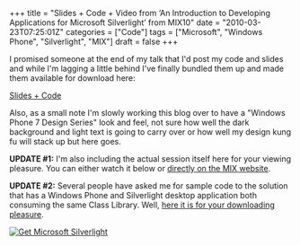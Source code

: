 +++
title = "Slides + Code + Video from ‘An Introduction to Developing Applications for Microsoft Silverlight’ from MIX10"
date = "2010-03-23T07:25:01Z"
categories = ["Code"]
tags = ["Microsoft", "Windows Phone", "Silverlight", "MIX"]
draft = false
+++

I promised someone at the end of my talk that I'd post my code and slides and while I'm lagging a little behind I've finally bundled them up and made them available for download here:

[Slides + Code](/downloads/YouAreHere.zip)

Also, as a small note I'm slowly working this blog over to have a "Windows Phone 7 Design Series" look and feel, not sure how well the dark background and light text is going to carry over or how well my design kung fu will stack up but here goes.

**UPDATE #1:** I'm also including the actual session itself here for your viewing pleasure. You can either watch it below or [directly on the MIX website](http://live.visitmix.com/MIX10/Sessions/CL15).

**UPDATE #2:** Several people have asked me for sample code to the solution that has a Windows Phone and Silverlight desktop application both consuming the same Class Library. Well, [here it is for your downloading pleasure](/downloads/TwoScreenApp.zip).

<object data="data:application/x-silverlight-2," type="application/x-silverlight-2"
    width="640" height="360">
    <param name="source" value="http://live.visitmix.com/ClientBin/players/VideoPlayer2009_03_27.xap" />
    <param name="initParams" value="m=http://ecn.channel9.msdn.com/o9/mix/10/wmv/CL15.wmv,autostart=false,autohide=true,showembed=true, thumbnail=http://live.visitmix.com/Skins/MIX10/Styles/images/DefaultPlayerBackground.png, postid=0" />
    <param name="background" value="#00FFFFFF" />
    [
        ![Get Microsoft Silverlight](http://go.microsoft.com/fwlink/?LinkId=108181)
    ](http://go.microsoft.com/fwlink/?LinkID=124807)
</object>
